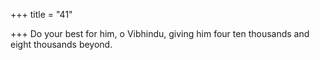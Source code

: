 +++
title = "41"

+++
Do your best for him, o Vibhindu, giving him four ten thousands and eight thousands beyond.  